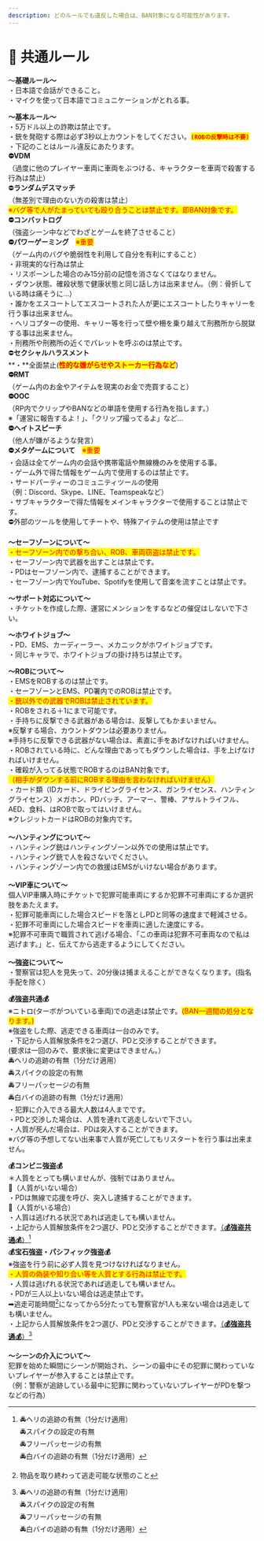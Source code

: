 ```yaml
---
description: どのルールでも違反した場合は、BAN対象になる可能性があります。
---
```


# 📕 共通ルール

～**基礎ルール～**\
・日本語で会話ができること。\
・マイクを使って日本語でコミュニケーションがとれる事。

**～基本ルール～**\
・5万ドル以上の詐欺は禁止です。\
・銃を発砲する際は必ず3秒以上カウントをしてください。<mark style="color:red;">**`(ROBの反撃時は不要)`**</mark>\
・下記のことはルール違反にあたります。\
**⛔VDM**\
（過度に他のプレイヤー車両に車両をぶつける、キャラクターを車両で殺害する行為は禁止）\
⛔️**ランダムデスマッチ**\
（無差別で理由のない方の殺害は禁止）\
<mark style="color:red;">※バグ等で人がたまっていても殴り合うことは禁止です。即BAN対象です。</mark>\
**⛔️コンバットログ**\
（強盗シーン中などでわざとゲームを終了させること）\
**⛔️パワーゲーミング**　<mark style="color:red;">※重要</mark>\
（ゲーム内のバグや脆弱性を利用して自分を有利にすること）\
・非現実的な行為は禁止\
・リスポーンした場合のみ15分前の記憶を消さなくてはなりません。\
・ダウン状態、確殺状態で健康状態と同じ話し方は出来ません。（例：骨折している時は痛そうに...）\
・誰かをエスコートしてエスコートされた人が更にエスコートしたりキャリーを行う事は出来ません。\
・ヘリコプターの使用、キャリー等を行って壁や柵を乗り越えて刑務所から脱獄する事は出来ません。\
・刑務所や刑務所の近くでパレットを呼ぶのは禁止です。\
⛔️**セクシャルハラスメント**\
**・**全面禁止(<mark style="color:red;">**性的な嫌がらせやストーカー行為など**</mark>)\
**⛔️RMT**\
（ゲーム内のお金やアイテムを現実のお金で売買すること）\
**⛔️OOC**\
（RP内でクリップやBANなどの単語を使用する行為を指します。）\
※「運営に報告するよ！」、「クリップ撮ってるよ」など…\
**⛔️ヘイトスピーチ**\
（他人が嫌がるような発言）\
**⛔️メタゲームについて**　<mark style="color:red;">※重要</mark>\
・会話は全てゲーム内の会話や携帯電話や無線機のみを使用する事。\
・ゲーム外で得た情報をゲーム内で使用するのは禁止です。\
・サードパーティーのコミュニティツールの使用\
（例：Discord、Skype、LINE、Teamspeakなど）\
・サブキャラクターで得た情報をメインキャラクターで使用することは禁止です。\
⛔️外部のツールを使用してチートや、特殊アイテムの使用は禁止です\
\
**～セーフゾーンについて～**\
<mark style="color:red;">・セーフゾーン内での撃ち合い、ROB、車両窃盗は禁止です。</mark>\
・セーフゾーン内で武器を出すことは禁止です。\
・PDはセーフゾーン内で、逮捕することができます。\
・セーフゾーン内でYouTube、Spotifyを使用して音楽を流すことは禁止です。

**～サポート対応について～**\
・チケットを作成した際、運営にメンションをするなどの催促はしないで下さい。

**～ホワイトジョブ～**\
・PD、EMS、カーディーラー、メカニックがホワイトジョブです。\
・同じキャラで、ホワイトジョブの掛け持ちは禁止です。

**～ROBについて～**\
・EMSをROBするのは禁止です。\
・セーフゾーンとEMS、PD署内でのROBは禁止です。\
<mark style="color:red;">・銃以外での武器でROBは禁止されています。</mark>\
・ROBをされる＋1にまで可能です。\
・手持ちに反撃できる武器がある場合は、反撃してもかまいません。\
※反撃する場合、カウントダウンは必要ありません。\
※手持ちに反撃できる武器がない場合は、素直に手をあげなければいけません。\
・ROBされている時に、どんな理由であってもダウンした場合は、手を上げなければいけません。\
・確殺が入ってる状態でROBするのはBAN対象です。\
<mark style="color:red;">（相手がダウンする前にROBする理由を言わなければいけません）</mark>\
・カード類（IDカード、ドライビングライセンス、ガンライセンス、ハンティングライセンス）メガホン、PDバッチ、アーマー、警棒、アサルトライフル、AED、食料、はROBで取ってはいけません。\
※クレジットカードはROBの対象内です。\
\
**～ハンティングについて～**\
・ハンティング銃はハンティングゾーン以外での使用は禁止です。\
・ハンティング銃で人を殺さないでください。\
・ハンティングゾーン内での救援はEMSがいけない場合があります。\
\
**～VIP車について～**\
個人VIP車購入時にチケットで犯罪可能車両にするか犯罪不可車両にするか選択肢をあたえます。\
・犯罪可能車両にした場合スピードを落としPDと同等の速度まで軽減させる。\
・犯罪不可車両にした場合スピードを車両に適した速度にする。\
※犯罪不可車両で職質されて逃げる場合、「この車両は犯罪不可車両なので私は逃げます。」と、伝えてから逃走するようにしてください。\
\
**～強盗について～**\
・警察官は犯人を見失って、20分後は捕まえることができなくなります。(指名手配を除く）

**💰強盗共通💰**\
※ニトロ(ターボがついている車両)での逃走は禁止です。<mark style="color:red;">(BAN一週間の処分となります。)</mark>\
※強盗をした際、逃走できる車両は一台のみです。\
・下記から人質解放条件を2つ選び、PDと交渉することができます。\
(要求は一回のみで、要求後に変更はできません。）\
🚔ヘリの追跡の有無（1分だけ適用）\
🚔スパイクの設定の有無\
🚔フリーパッセージの有無\
🚔白バイの追跡の有無（1分だけ適用）\
・犯罪に介入できる最大人数は4人までです。\
・PDと交渉した場合は、人質を連れて逃走しないで下さい。\
・人質が死んだ場合は、PDは突入することができます。\
※バグ等の予想してない出来事で人質が死亡してもリスタートを行う事は出来ません。

**💰コンビニ強盗💰**\
＊人質をとっても構いませんが、強制ではありません。\
🚨（人質がいない場合）\
・PDは無線で応援を呼び、突入し逮捕することができます。\
🚨（人質がいる場合）\
・人質は逃げれる状況であれば逃走しても構いません。\
・上記から人質解放条件を2つ選び、PDと交渉することができます。[（**💰**強盗共通**💰**）](#user-content-fn-1)[^1]\
**💰宝石強盗・パシフィック強盗💰**\
※強盗を行う前に必ず人質を見つけなければなりません。\
<mark style="color:red;">・人質の偽装や知り合い等を人質とする行為は禁止です。</mark>\
・人質は逃げれる状況であれば逃走しても構いません。\
・PDが三人以上いない場合は逃走禁止です。\
➡逃走可能時間[^2]になってから5分たっても警察官が1人も来ない場合は逃走しても構いません。\
・上記から人質解放条件を2つ選び、PDと交渉することができます。[（**💰**強盗共通**💰**）](#user-content-fn-3)[^3]

**～シーンの介入について～**\
犯罪を始めた瞬間にシーンが開始され、シーンの最中にその犯罪に関わっていないプレイヤーが参入することは禁止です。\
（例：警察が追跡している最中に犯罪に関わっていないプレイヤーがPDを撃つなどの行為）

[^1]: 🚔ヘリの追跡の有無（1分だけ適用）\
    🚔スパイクの設定の有無\
    🚔フリーパッセージの有無\
    🚔白バイの追跡の有無（1分だけ適用）

[^2]: 物品を取り終わって逃走可能な状態のこと

[^3]: 🚔ヘリの追跡の有無（1分だけ適用）\
    🚔スパイクの設定の有無\
    🚔フリーパッセージの有無\
    🚔白バイの追跡の有無（1分だけ適用）

